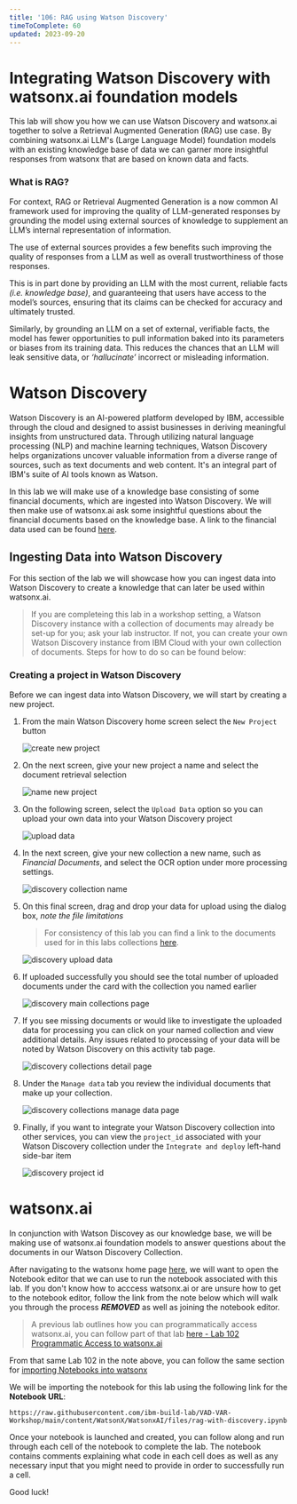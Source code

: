 ```yaml
---
title: '106: RAG using Watson Discovery'
timeToComplete: 60
updated: 2023-09-20
---
```


# Integrating Watson Discovery with watsonx.ai foundation models

This lab will show you how we can use Watson Discovery and watsonx.ai together to solve a Retrieval Augmented Generation (RAG) use case. By combining watsonx.ai LLM's (Large Language Model) foundation models with an existing knowledge base of data we can garner more insightful responses from watsonx that are based on known data and facts.

### What is RAG? 

For context, RAG or Retrieval Augmented Generation is a now common AI framework used for improving the quality of LLM-generated responses by grounding the model using external sources of knowledge to supplement an LLM’s internal representation of information. 

The use of external sources provides a few benefits such improving the quality of responses from a LLM as well as overall trustworthiness of those responses. 

This is in part done by providing an LLM with the most current, reliable facts _(i.e. knowledge base)_, and guaranteeing that users have access to the model’s sources, ensuring that its claims can be checked for accuracy and ultimately trusted.

Similarly, by grounding an LLM on a set of external, verifiable facts, the model has fewer opportunities to pull information baked into its parameters or biases from its training data. This reduces the chances that an LLM will leak sensitive data, or _‘hallucinate’_ incorrect or misleading information.

# Watson Discovery

Watson Discovery is an AI-powered platform developed by IBM, accessible through the cloud and designed to assist businesses in deriving meaningful insights from unstructured data. Through  utilizing natural language processing (NLP) and machine learning techniques, Watson Discovery helps organizations uncover valuable information from a diverse range of sources, such as text documents and web content. It's an integral part of IBM's suite of AI tools known as Watson.

In this lab we will make use of a knowledge base consisting of some financial documents, which are ingested into Watson Discovery. We will then make use of watsonx.ai ask some insightful questions about the financial documents based on the knowledge base. A link to the financial data used can be found [here](https://github.com/ibm-build-lab/VAD-VAR-Workshop/tree/87155f66db7248994ff17fc0dfe80a3b99b64fc9/content/Watsonx/WatsonxAI/docs).  

## Ingesting Data into Watson Discovery

For this section of the lab we will showcase how you can ingest data into Watson Discovery to create a knowledge that can later be used within watsonx.ai. 

> If you are completeing this lab in a workshop setting, a Watson Discovery instance with a collection of documents may already be set-up for you; ask your lab instructor. 
> If not, you can create your own Watson Discovery instance from IBM Cloud with your own collection of documents. Steps for how to do so can be found below:

 
### Creating a project in Watson Discovery

Before we can ingest data into Watson Discovery, we will start by creating a new project.


1. From the main Watson Discovery home screen select the `New Project` button

    ![create new project](./images/106/1-Discovery-Create-Project.png)   

2. On the next screen, give your new project a name and select the document retrieval selection

    ![name new project](./images/106/2-Discovery-Name-Project.png)

3. On the following screen, select the `Upload Data` option so you can upload your own data into your Watson Discovery project

    ![upload data](./images/106/3-Discovery-Upload-Data.png)

4. In the next screen, give your new collection a new name, such as _Financial Documents_, and select the OCR option under more processing settings.

    ![discovery collection name](./images/106/4-Discovery-Collection.png)

5. On this final screen, drag and drop your data for upload using the dialog box, _note the file limitations_
    
    > For consistency of this lab you can find a link to the documents used for in this labs collections [here](https://github.com/ibm-build-lab/VAD-VAR-Workshop/tree/87155f66db7248994ff17fc0dfe80a3b99b64fc9/content/Watsonx/WatsonxAI/docs).

    ![discovery upload data](./images/106/5-Discovery-Upload-Page.png)

6. If uploaded successfully you should see the total number of uploaded documents under the card with the collection you named earlier

    ![discovery main collections page](./images/106/6-Discovery-Main-Collections.png)

7. If you see missing documents or would like to investigate the uploaded data for processing you can click on your named collection and view additional details. Any issues related to processing of your data will be noted by Watson Discovery on this activity tab page.

    ![discovery collections detail page](./images/106/7-Discovery-Collection-Details.png)

8. Under the `Manage data` tab you review the individual documents that make up your collection.

    ![discovery collections manage data page](./images/106/8-Discovery-Manage-Collection.png)
 
9. Finally, if you want to integrate your Watson Discovery collection into other services, you can view the `project_id` associated with your Watson Discovery collection under the `Integrate and deploy` left-hand side-bar item 

    ![discovery project id](./images/106/9-Discovery-Find-Project-ID.png)


# watsonx.ai

In conjunction with Watson Discovey as our knowledge base, we will be making use of watsonx.ai foundation models to answer questions about the documents in our Watson Discovery Collection.

After navigating to the watsonx home page [here](https://dataplatform.cloud.ibm.com/wx/home), we will want to open the Notebook  editor that we can use to run the notebook associated with this lab. If you don't know how to acccess watsonx.ai or are unsure how to get to the notebook editor, follow the link from the note below which will walk you through the process ***REMOVED*** as well as joining the notebook editor.

> A previous lab outlines how you can programmatically access watsonx.ai, you can follow part of that lab [here - Lab 102 Programmatic Access to watsonx.ai](/watsonx/watsonxai/102)

From that same Lab 102 in the note above, you can follow the same section for [importing Notebooks into watsonx](/watsonx/watsonxai/102#importing-a-notebook-into-watsonx)

We will be importing the notebook for this lab using the following link for the **Notebook URL**:

 `https://raw.githubusercontent.com/ibm-build-lab/VAD-VAR-Workshop/main/content/WatsonX/WatsonxAI/files/rag-with-discovery.ipynb`

Once your notebook is launched and created, you can follow along and run through each cell of the notebook to complete the lab. The notebook contains comments explaining what code in each cell does as well as any necessary input that you might need to provide in order to successfully run a cell.

Good luck!
